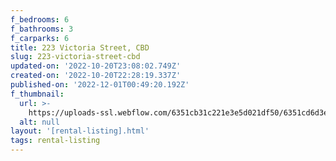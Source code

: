 ```yaml
---
f_bedrooms: 6
f_bathrooms: 3
f_carparks: 6
title: 223 Victoria Street, CBD
slug: 223-victoria-street-cbd
updated-on: '2022-10-20T23:08:02.749Z'
created-on: '2022-10-20T22:28:19.337Z'
published-on: '2022-12-01T00:49:20.192Z'
f_thumbnail:
  url: >-
    https://uploads-ssl.webflow.com/6351cb31c221e3e5d021df50/6351cd6d3eae4f209a133914_shutterstock_1077476951.jpg
  alt: null
layout: '[rental-listing].html'
tags: rental-listing
---
```



